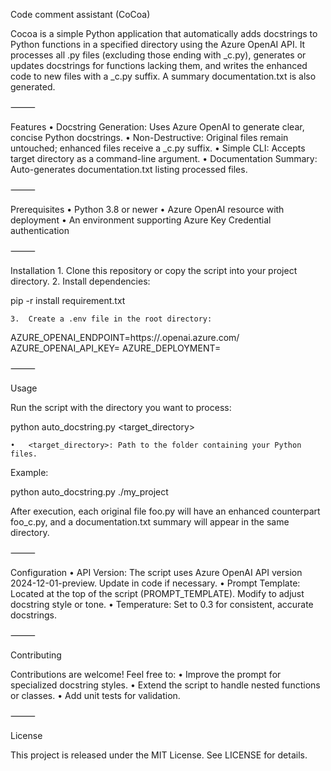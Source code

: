 Code comment assistant (CoCoa)

Cocoa is a simple Python application that automatically adds docstrings to Python functions in a specified directory using the Azure OpenAI API. It processes all .py files (excluding those ending with _c.py), generates or updates docstrings for functions lacking them, and writes the enhanced code to new files with a _c.py suffix. A summary documentation.txt is also generated.

⸻

Features
	•	Docstring Generation: Uses Azure OpenAI to generate clear, concise Python docstrings.
	•	Non-Destructive: Original files remain untouched; enhanced files receive a _c.py suffix.
	•	Simple CLI: Accepts target directory as a command-line argument.
	•	Documentation Summary: Auto-generates documentation.txt listing processed files.

⸻

Prerequisites
	•	Python 3.8 or newer
	•	Azure OpenAI resource with deployment
	•	An environment supporting Azure Key Credential authentication

⸻

Installation
	1.	Clone this repository or copy the script into your project directory.
	2.	Install dependencies:

pip -r install requirement.txt


	3.	Create a .env file in the root directory:

AZURE_OPENAI_ENDPOINT=https://<your-resource-name>.openai.azure.com/
AZURE_OPENAI_API_KEY=<your-azure-openai-api-key>
AZURE_DEPLOYMENT=<your-deployment-id>



⸻

Usage

Run the script with the directory you want to process:

python auto_docstring.py <target_directory>

	•	<target_directory>: Path to the folder containing your Python files.

Example:

python auto_docstring.py ./my_project

After execution, each original file foo.py will have an enhanced counterpart foo_c.py, and a documentation.txt summary will appear in the same directory.

⸻

Configuration
	•	API Version: The script uses Azure OpenAI API version 2024-12-01-preview. Update in code if necessary.
	•	Prompt Template: Located at the top of the script (PROMPT_TEMPLATE). Modify to adjust docstring style or tone.
	•	Temperature: Set to 0.3 for consistent, accurate docstrings.

⸻

Contributing

Contributions are welcome! Feel free to:
	•	Improve the prompt for specialized docstring styles.
	•	Extend the script to handle nested functions or classes.
	•	Add unit tests for validation.

⸻

License

This project is released under the MIT License. See LICENSE for details.

